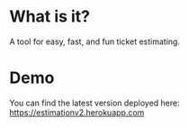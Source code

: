 # What is it?
A tool for easy, fast, and fun ticket estimating.
# Demo
You can find the latest version deployed here: https://estimationv2.herokuapp.com